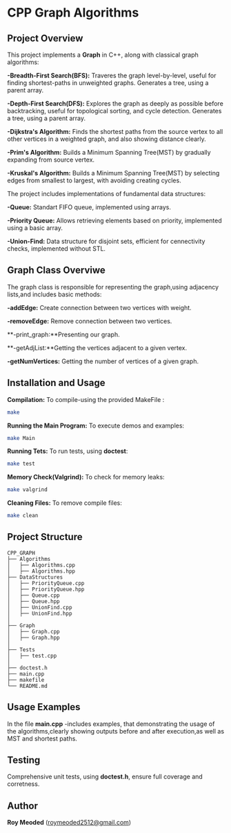 
# CPP Graph Algorithms

## Project Overview

This project implements a **Graph** in C++, along with classical graph algorithms:

**-Breadth-First Search(BFS):** Traveres the graph level-by-level, useful for finding shortest-paths in unweighted graphs.
Generates a tree, using a parent array.

**-Depth-First Search(DFS):** Explores the graph as deeply as possible before backtracking, useful for topological sorting, and cycle detection.
Generates a tree, using a parent array.


**-Dijkstra's Algorithm:** Finds the shortest paths from the source vertex to all other vertices in a weighted graph, and also showing distance clearly.


**-Prim's Algorithm:** Builds a Minimum Spanning Tree(MST) by gradually expanding from source vertex.

**-Kruskal's Algorithm:** Builds a Minimum Spanning Tree(MST) by selecting edges from smallest to largest, with avoiding creating cycles.



The project includes implementations of fundamental data structures:

**-Queue:** Standart FIFO queue, implemented using arrays.

**-Priority Queue:** Allows retrieving elements based on priority, implemented using a basic array.

**-Union-Find:** Data structure for disjoint sets, efficient for cennectivity checks, implemented without STL.

## Graph Class Overviwe

The graph class is responsible for representing the graph,using adjacency lists,and includes basic methods:

**-addEdge:** Create connection between two vertices with weight.

**-removeEdge:** Remove connection between two vertices.

**-print_graph:**Presenting our graph.

**-getAdjList:**Getting the vertices adjacent to a given vertex.

**-getNumVertices:** Getting the number of vertices of a given graph.

## Installation and Usage

**Compilation:** To compile-using the provided MakeFile :
```bash 
make
```
**Running the Main Program:** To execute demos and examples:
``` bash
make Main
```
**Running Tets:** To run tests, using **doctest**:
```bash
make test
```
**Memory Check(Valgrind):** To check for memory leaks:
```bash
make valgrind
```
**Cleaning Files:** To remove compile files:
```bash
make clean
```


## Project Structure

```plaintext
CPP_GRAPH
├── Algorithms
│   ├── Algorithms.cpp
│   ├── Algorithms.hpp
├── DataStructures
│   ├── PriorityQueue.cpp
│   ├── PriorityQueue.hpp
│   ├── Queue.cpp
│   ├── Queue.hpp
│   ├── UnionFind.cpp
│   ├── UnionFind.hpp
│   
├── Graph
│   ├── Graph.cpp
│   ├── Graph.hpp
│   
├── Tests
│   ├── test.cpp
│   
├── doctest.h
├── main.cpp
├── makefile
└── README.md
```

## Usage Examples

In the file **main.cpp** -includes examples, that demonstrating the usage of the algorithms,clearly showing outputs before and after execution,as well as MST and shortest paths.

## Testing 

Comprehensive unit tests, using **doctest.h**, ensure full coverage and corretness.

## Author

**Roy Meoded** (roymeoded2512@gmail.com)










